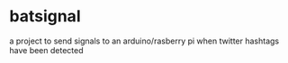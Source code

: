 batsignal
=========

a project to send signals to an arduino/rasberry pi when twitter hashtags have been detected 
